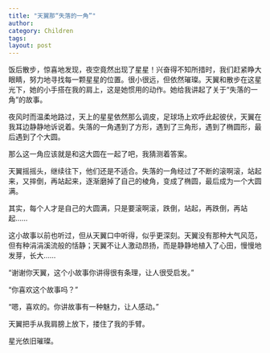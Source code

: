 ```yaml
---
title: "天翼那“失落的一角”"
author:
category: Children
tags: 
layout: post
---
```

饭后散步，惊喜地发现，夜空竟然出现了星星！兴奋得不知所措时，我们赶紧睁大眼睛，努力地寻找每一颗星星的位置。很小很远，但依然璀璨。天翼和散步在这星光下，她的小手搭在我的肩上，这是她惯用的动作。她给我讲起了关于“失落的一角”的故事。

夜风时而温柔地路过，天上的星星依然那么调皮，足球场上欢呼此起彼伏，天翼在我耳边静静地诉说着。失落的一角遇到了方形，遇到了三角形，遇到了椭圆形，最后遇到了个大圆。

那么这一角应该就是和这大圆在一起了吧，我猜测着答案。

天翼摇摇头，继续往下，他们还是不适合。失落的一角经过了不断的滚啊滚，站起来，又摔倒，再站起来，逐渐磨掉了自己的棱角，变成了椭圆，最后成为一个大圆满。

其实，每个人才是自己的大圆满，只是要滚啊滚，跌倒，站起，再跌倒，再站起……

这小故事以前也听过，但从天翼口中听得，似乎更深刻。天翼没有那种大气风范，但有种涓涓溪流般的恬静；天翼不让人激动昂扬，而是静静地植入了心田，慢慢地发芽，长大……

“谢谢你天翼，这个小故事你讲得很有条理，让人很受启发。”

“你喜欢这个故事吗？”

“嗯，喜欢的。你讲故事有一种魅力，让人感动。”

天翼把手从我肩膀上放下，搂住了我的手臂。

星光依旧璀璨。

